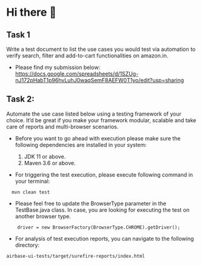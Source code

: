 # Hi there 👋

## Task 1
Write a test document to list the use cases you would test via automation to verify search, filter and add-to-cart functionalities on amazon.in.
      
- Please find my submission below: 
https://docs.google.com/spreadsheets/d/1SZUg-nJ172pHabT1p96hvLuhJ0waqSemF8AEFW0T1yo/edit?usp=sharing


## Task 2: 
Automate the use case listed below using a testing framework of your choice. It’d be great if you make your framework modular, scalable and take care of reports and multi-browser scenarios.

- Before you want to go ahead with execution please make sure the following dependencies are installed in your system:
  1. JDK 11 or above.
  2. Maven 3.6 or above.


- For triggering the test execution, please execute following command in your terminal: 

```
  mvn clean test
``` 

- Please feel free to update the BrowserType parameter in the TestBase.java class. In case, you are looking for executing the test on another browser type.

```
    driver = new BrowserFactory(BrowserType.CHROME).getDriver();
```

- For analysis of test execution reports, you can navigate to the following directory:

```
airbase-ui-tests/target/surefire-reports/index.html
```

